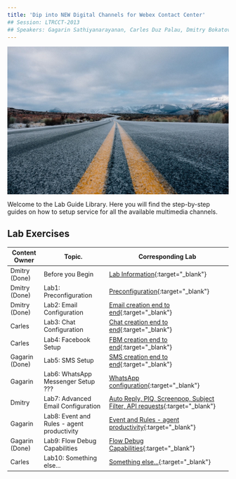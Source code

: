 ```yaml
---
title: 'Dip into NEW Digital Channels for Webex Contact Center'
## Session: LTRCCT-2013
## Speakers: Gagarin Sathiyanarayanan, Carles Duz Palau, Dmitry Bokatov
---
```


<img align="middle" src="images/road-690087_1920.jpeg" width="1000" />

Welcome to the Lab Guide Library. Here you will find the step-by-step guides on how to setup service for all the available multimedia channels.



## Lab Exercises

| Content Owner   | Topic.                     | Corresponding Lab                                                       |
| --------------- | -------------------------- | -------------------------------------------------------------           |
|  Dmitry (Done) | Before you Begin | [Lab Information](Lab_Info.md){:target="\_blank"}  |
|  Dmitry (Done) | Lab1: Preconfiguration | [Preconfiguration](Lab1_Preconfiguration.md){:target="\_blank"}  |
|  Dmitry (Done) | Lab2: Email Configuration | [Email creation end to end](Lab2_Email.md){:target="\_blank"} |
|  Carles | Lab3: Chat Configuration | [Chat creation end to end](Lab3_Chat.md){:target="\_blank"} |
|  Carles | Lab4: Facebook Setup  | [FBM creation end to end](Lab4_FBM.md){:target="\_blank"}   |
|  Gagarin (Done) | Lab5: SMS Setup | [SMS creation end to end](Lab5_SMS.md){:target="\_blank"}    |
|  Gagarin | Lab6: WhatsApp Messenger Setup ??? | [WhatsApp configuration](Lab6_Whatsapp.md){:target="\_blank"}      |
|  Dmitry  | Lab7: Advanced Email Configuration | [Auto Reply, PIQ, Screenpop, Subject Filter, API requests](Lab7_Email_Advanced.md){:target="\_blank"}      |
|  Gagarin | Lab8: Event and Rules - agent productivity | [Event and Rules - agent productivity](Lab8_AgentProductivity.md){:target="\_blank"}      |
|  Gagarin (Done) | Lab9: Flow Debug Capabilities | [Flow Debug Capabilities](Lab9_Troubleshooting.md){:target="\_blank"}      |
|  Carles  | Lab10: Something else... | [Something else...](Lab10.md){:target="\_blank"}      |


